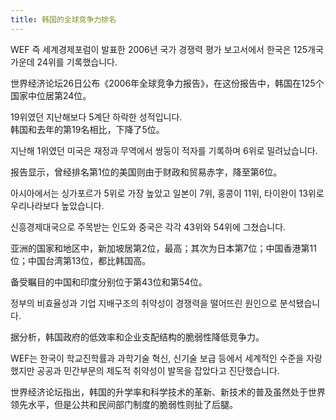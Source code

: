 ```yaml
---
title: 韩国的全球竞争力排名
---
```


<p>WEF 즉 세계경제포럼이 발표한 2006년 국가 경쟁력 평가 보고서에서 한국은 125개국 가운데 24위를 기록했습니다.</p>



<p>世界经济论坛26日公布《2006年全球竞争力报告》，在这份报告中，韩国在125个国家中位居第24位。</p>



<p>19위였던 지난해보다 5계단 하락한 성적입니다.<br />韩国和去年的第19名相比，下降了5位。</p>



<p>지난해 1위였던 미국은 재정과 무역에서 쌍둥이 적자를 기록하며 6위로 밀려났습니다.</p>



<p>报告显示，曾经排名第1位的美国则由于财政和贸易赤字，降至第6位。</p>



<p>아시아에서는 싱가포르가 5위로 가장 높았고 일본이 7위, 홍콩이 11위, 타이완이 13위로 우리나라보다 높았습니다.</p>



<p>신흥경제대국으로 주목받는 인도와 중국은 각각 43위와 54위에 그쳤습니다.</p>



<p>亚洲的国家和地区中，新加坡居第2位，最高；其次为日本第7位；中国香港第11位；中国台湾第13位，都比韩国高。</p>



<p>备受瞩目的中国和印度分别位于第43位和第54位。</p>



<p>정부의 비효율성과 기업 지배구조의 취약성이 경쟁력을 떨어뜨린 원인으로 분석됐습니다.</p>



<p>据分析，韩国政府的低效率和企业支配结构的脆弱性降低竞争力。</p>



<p>WEF는 한국이 학교진학률과 과학기술 혁신, 신기술 보급 등에서 세계적인 수준을 자랑했지만 공공과 민간부문의 제도적 취약성이 발목을 잡았다고 진단했습니다.</p>



<p>世界经济论坛指出，韩国的升学率和科学技术的革新、新技术的普及虽然处于世界领先水平，但是公共和民间部门制度的脆弱性则扯了后腿。</p>

